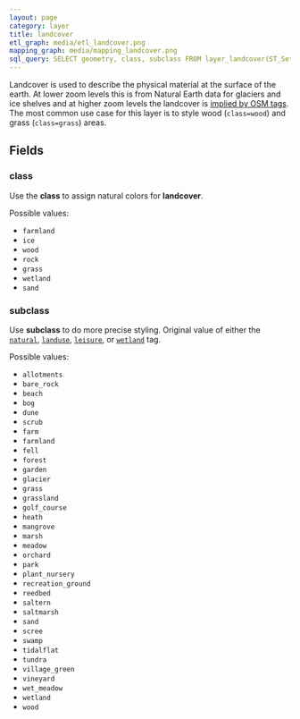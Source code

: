 ```yaml
---
layout: page
category: layer
title: landcover
etl_graph: media/etl_landcover.png
mapping_graph: media/mapping_landcover.png
sql_query: SELECT geometry, class, subclass FROM layer_landcover(ST_SetSRID('BOX3D(-20037508.34 -20037508.34, 20037508.34 20037508.34)'::box3d, 3857 ), 14)
---
```

Landcover is used to describe the physical material at the surface of the earth. At lower zoom levels this is
from Natural Earth data for glaciers and ice shelves and at higher zoom levels the landcover is [implied by OSM tags](http://wiki.openstreetmap.org/wiki/Landcover). The most common use case for this layer
  is to style wood (`class=wood`) and grass (`class=grass`) areas.

## Fields

### class

Use the **class** to assign natural colors for **landcover**.

Possible values:

- `farmland`
- `ice`
- `wood`
- `rock`
- `grass`
- `wetland`
- `sand`


### subclass

Use **subclass** to do more precise styling.
Original value of either the
[`natural`](http://wiki.openstreetmap.org/wiki/Key:natural),
[`landuse`](http://wiki.openstreetmap.org/wiki/Key:landuse),
[`leisure`](http://wiki.openstreetmap.org/wiki/Key:leisure),
or [`wetland`](http://wiki.openstreetmap.org/wiki/Key:wetland) tag.

Possible values:

- `allotments`
- `bare_rock`
- `beach`
- `bog`
- `dune`
- `scrub`
- `farm`
- `farmland`
- `fell`
- `forest`
- `garden`
- `glacier`
- `grass`
- `grassland`
- `golf_course`
- `heath`
- `mangrove`
- `marsh`
- `meadow`
- `orchard`
- `park`
- `plant_nursery`
- `recreation_ground`
- `reedbed`
- `saltern`
- `saltmarsh`
- `sand`
- `scree`
- `swamp`
- `tidalflat`
- `tundra`
- `village_green`
- `vineyard`
- `wet_meadow`
- `wetland`
- `wood`






